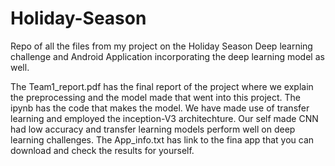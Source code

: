 # Holiday-Season
Repo of all the files from my project on the Holiday Season Deep learning challenge and Android Application incorporating the deep learning model as well.

The Team1_report.pdf has the final report of the project where we explain the preprocessing and the model made that went into this project.
The ipynb has the code that makes the model. We have made use of transfer learning and employed the inception-V3 architechture. Our self made CNN had low accuracy and transfer learning models perform well on deep learning challenges.
The App_info.txt has link to the fina app that you can download and check the results for yourself.
